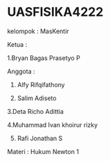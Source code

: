 # UASFISIKA4222
kelompok : MasKentir

Ketua : 

1.Bryan Bagas Prasetyo P

Anggota :
1. Alfy Rifqifathony
   
2. Salim Adiseto
   
3.Deta Richo Adittia

4.Muhammad Ivan khoirur rizky

5. Rafi Jonathan S

Materi : Hukum Newton 1
